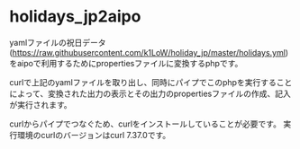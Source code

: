 # holidays_jp2aipo

yamlファイルの祝日データ(https://raw.githubusercontent.com/k1LoW/holiday_jp/master/holidays.yml)
をaipoで利用するためにpropertiesファイルに変換するphpです。

curlで上記のyamlファイルを取り出し、同時にパイプでこのphpを実行することによって、変換された出力の表示とその出力のpropertiesファイルの作成、記入が実行されます。

curlからパイプでつなぐため、curlをインストールしていることが必要です。
実行環境のcurlのバージョンはcurl 7.37.0です。

